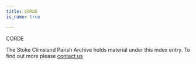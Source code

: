 ```yaml
---
title: CORDE
is_name: true

---
```


CORDE


The Stoke Climsland Parish Archive holds material under this index entry. To find out more please [contact us](/contact/)
